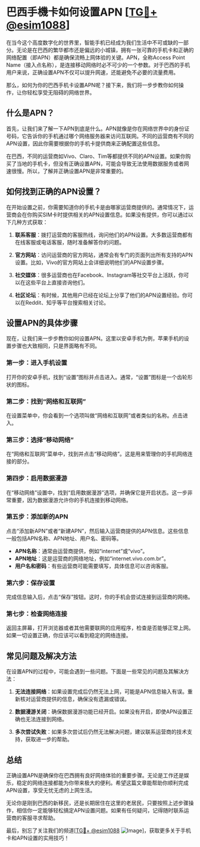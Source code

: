 # 巴西手機卡如何设置APN [[TG💪+ @esim1088](https://t.me/s/esim1088)]

在当今这个高度数字化的世界里，智能手机已经成为我们生活中不可或缺的一部分。无论是在巴西的繁华都市还是偏远的小城镇，拥有一张可靠的手机卡和正确的网络配置（即APN）都是确保流畅上网体验的关键。APN，全称Access Point Name（接入点名称），是连接移动网络时必不可少的一个参数。对于巴西的手机用户来说，正确设置APN不仅可以提升网速，还能避免不必要的流量费用。

那么，如何为你的巴西手机卡设置APN呢？接下来，我们将一步步教你如何操作，让你轻松享受无阻碍的网络世界。

## 什么是APN？

首先，让我们来了解一下APN到底是什么。APN就像是你在网络世界中的身份证号码，它告诉你的手机通过哪个网络服务器来访问互联网。不同的运营商有不同的APN设置，因此你需要根据你的手机卡提供商来正确配置这些信息。

在巴西，不同的运营商如Vivo、Claro、Tim等都提供不同的APN设置。如果你购买了当地的手机卡，但没有正确设置APN，可能会导致无法使用数据服务或者网速很慢。所以，了解并正确设置APN是非常重要的。

## 如何找到正确的APN设置？

在开始设置之前，你需要知道你的手机卡是由哪家运营商提供的。通常情况下，运营商会在你购买SIM卡时提供相关的APN设置信息。如果没有提供，你可以通过以下几种方式获取：

1. **联系客服**：拨打运营商的客服热线，询问他们的APN设置。大多数运营商都有在线客服或电话客服，随时准备解答你的问题。
   
2. **官方网站**：访问运营商的官方网站，通常会有专门的页面列出所有支持的APN设置。比如，Vivo的官方网站上会详细说明他们的APN设置步骤。

3. **社交媒体**：很多运营商也在Facebook、Instagram等社交平台上活跃，你可以在这些平台上直接咨询他们。

4. **社区论坛**：有时候，其他用户已经在论坛上分享了他们的APN设置经验。你可以在Reddit、知乎等平台搜索相关讨论。

## 设置APN的具体步骤

现在，让我们来一步步教你如何设置APN。这里以安卓手机为例，苹果手机的设置步骤也大致相同，只是界面略有不同。

### 第一步：进入手机设置

打开你的安卓手机，找到“设置”图标并点击进入。通常，“设置”图标是一个齿轮形状的图标。

### 第二步：找到“网络和互联网”

在设置菜单中，你会看到一个选项叫做“网络和互联网”或者类似的名称。点击进入。

### 第三步：选择“移动网络”

在“网络和互联网”菜单中，找到并点击“移动网络”。这是用来管理你的手机网络连接的部分。

### 第四步：启用数据漫游

在“移动网络”设置中，找到“启用数据漫游”选项，并确保它是开启状态。这一步非常重要，因为数据漫游允许你的手机连接到移动网络。

### 第五步：添加新的APN

点击“添加新APN”或者“新建APN”，然后输入运营商提供的APN信息。这些信息一般包括APN名称、APN地址、用户名、密码等。

- **APN名称**：通常由运营商提供，例如“internet”或“vivo”。
- **APN地址**：这是运营商的网络地址，例如“internet.vivo.com.br”。
- **用户名和密码**：有些运营商可能需要填写，具体信息可以咨询客服。

### 第六步：保存设置

完成信息输入后，点击“保存”按钮。这时，你的手机会尝试连接到运营商的网络。

### 第七步：检查网络连接

返回主屏幕，打开浏览器或者其他需要联网的应用程序，检查是否能够正常上网。如果一切设置正确，你应该可以看到稳定的网络连接。

## 常见问题及解决方法

在设置APN的过程中，可能会遇到一些问题。下面是一些常见的问题及其解决方法：

1. **无法连接网络**：如果设置完成后仍然无法上网，可能是APN信息输入有误。重新核对运营商提供的信息，确保没有遗漏或错误。

2. **数据漫游关闭**：确保数据漫游功能已经开启。如果没有开启，即使APN设置正确也无法连接到网络。

3. **多次尝试失败**：如果多次尝试后仍然无法解决问题，建议联系运营商的技术支持，获取进一步的帮助。

## 总结

正确设置APN是确保你在巴西拥有良好网络体验的重要步骤。无论是工作还是娱乐，稳定的网络连接都能为你带来极大的便利。希望这篇文章能帮助你顺利完成APN设置，享受无忧无虑的上网生活。

无论你是刚到巴西的新移民，还是长期居住在这里的老居民，只要按照上述步骤操作，相信你一定能够轻松搞定APN设置问题。如果有任何疑问，记得随时联系运营商的客服寻求帮助。

最后，别忘了关注我们的频道[[TG💪+ @esim1088](https://t.me/s/esim1088) ![Image](https://i.postimg.cc/4NQfJmqS/Snipaste-2025-05-13-00-14-12.png)]，获取更多关于手机卡和APN设置的实用技巧！
